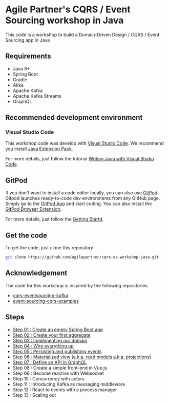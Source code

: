# Agile Partner's CQRS / Event Sourcing workshop in Java

This code is a workshop to build a Domain-Driven Design / CQRS / Event Sourcing app in Java

## Requirements

* Java 8+
* Spring Boot
* Gradle
* Akka
* Apache Kafka
* Apache Kafka Streams
* GraphQL

## Recommended development environment

### Visual Studio Code

This workshop code was develop with [Visual Studio Code](https://code.visualstudio.com/).
We recommend you install [Java Extension Pack](https://marketplace.visualstudio.com/items?itemName=vscjava.vscode-java-pack). 

For more details, just follow the tutorial [Writing Java with Visual Studio Code](https://code.visualstudio.com/docs/java/java-tutorial).

## GitPod

If you don't want to install a code editor locally, you can also use [GitPod](https://www.gitpod.io/). Gitpod launches ready-to-code dev environments from any GitHub page. Simply go to the [GitPod App](https://gitpod.io/workspaces/) and start coding. You can also install the [GitPod Browser Extension](https://www.gitpod.io/docs/20_Browser_Extension/).

For more details, just follow the [Getting Startd](https://www.gitpod.io/docs/10_Getting_Started/).

## Get the code

To get the code, just clone this repository

``` bash
git clone https://github.com/agilepartner/cqrs-es-workshop-java.git
```

## Acknowledgement

The code for this workshop is inspired by the following repositories

* [cqrs-eventsourcing-kafka](https://github.com/vgoldin/cqrs-eventsourcing-kafka)
* [event-sourcing-cqrs-examples](https://github.com/andreschaffer/event-sourcing-cqrs-examples)

## Steps

* [Step 01 : Create an empty Spring Boot app](/Step01/Step01.md)
* [Step 02 : Create your first aggregate](/Step02/Step02.md)
* [Step 03 : Implementing our domain](/Step03/Step03.md)
* [Step 04 : Wire everything up](/Step04/Step04.md)
* [Step 05 : Persisting and publishing events](/Step05/Step05.md)
* [Step 06 : Materialized view (a.k.a. read models a.k.a. projections)](/Step06/Step06.md)
* [Step 07 : Define an API in GraphQL](/Step07/Step07.md)
* Step 08 : Create a simple front-end in Vue.js
* Step 09 : Become reactive with Websocket
* Step 10 : Concurrency with actors
* Step 11 : Introducing Kafka as messaging middleware
* Step 12 : React to events with a process manager
* Step 13 : Scaling out
